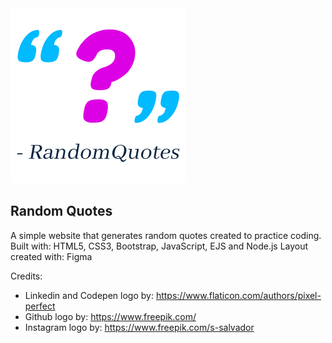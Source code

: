 <img src="images/logo.jpg">

## Random Quotes

A simple website that generates random quotes created to practice coding.
Built with: HTML5, CSS3, Bootstrap, JavaScript, EJS and Node.js
Layout created with: Figma

Credits:

- Linkedin and Codepen logo by: https://www.flaticon.com/authors/pixel-perfect
- Github logo by: https://www.freepik.com/
- Instagram logo by: https://www.freepik.com/s-salvador
